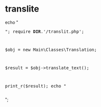 # translite

echo "<pre>";
require __DIR__.'/translit.php';

$obj = new Main\Classes\Translation;

$result = $obj->translate_text();

print_r($result);
echo "</pre>";
